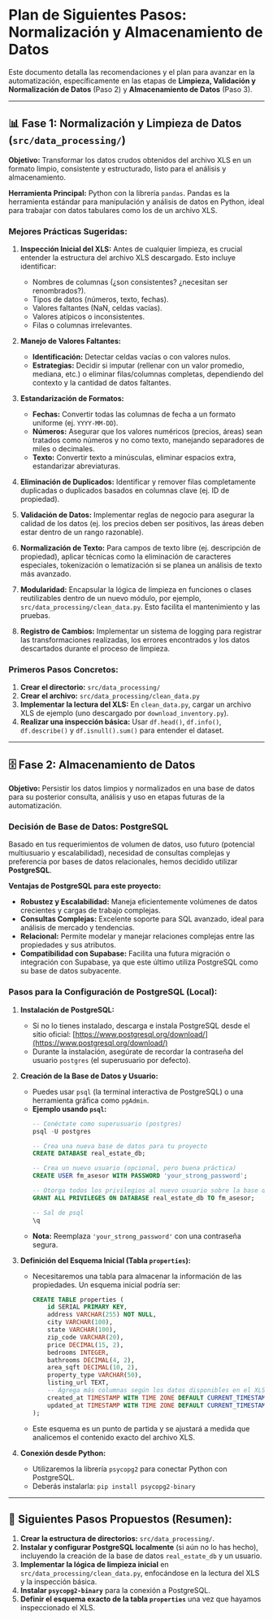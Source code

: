 # Plan de Siguientes Pasos: Normalización y Almacenamiento de Datos

Este documento detalla las recomendaciones y el plan para avanzar en la automatización, específicamente en las etapas de **Limpieza, Validación y Normalización de Datos** (Paso 2) y **Almacenamiento de Datos** (Paso 3).

---

## 📊 Fase 1: Normalización y Limpieza de Datos (`src/data_processing/`)

**Objetivo:** Transformar los datos crudos obtenidos del archivo XLS en un formato limpio, consistente y estructurado, listo para el análisis y almacenamiento.

**Herramienta Principal:** Python con la librería `pandas`. Pandas es la herramienta estándar para manipulación y análisis de datos en Python, ideal para trabajar con datos tabulares como los de un archivo XLS.

### Mejores Prácticas Sugeridas:

1.  **Inspección Inicial del XLS:** Antes de cualquier limpieza, es crucial entender la estructura del archivo XLS descargado. Esto incluye identificar:
    *   Nombres de columnas (¿son consistentes? ¿necesitan ser renombrados?).
    *   Tipos de datos (números, texto, fechas).
    *   Valores faltantes (NaN, celdas vacías).
    *   Valores atípicos o inconsistentes.
    *   Filas o columnas irrelevantes.

2.  **Manejo de Valores Faltantes:**
    *   **Identificación:** Detectar celdas vacías o con valores nulos.
    *   **Estrategias:** Decidir si imputar (rellenar con un valor promedio, mediana, etc.) o eliminar filas/columnas completas, dependiendo del contexto y la cantidad de datos faltantes.

3.  **Estandarización de Formatos:**
    *   **Fechas:** Convertir todas las columnas de fecha a un formato uniforme (ej. `YYYY-MM-DD`).
    *   **Números:** Asegurar que los valores numéricos (precios, áreas) sean tratados como números y no como texto, manejando separadores de miles o decimales.
    *   **Texto:** Convertir texto a minúsculas, eliminar espacios extra, estandarizar abreviaturas.

4.  **Eliminación de Duplicados:** Identificar y remover filas completamente duplicadas o duplicados basados en columnas clave (ej. ID de propiedad).

5.  **Validación de Datos:** Implementar reglas de negocio para asegurar la calidad de los datos (ej. los precios deben ser positivos, las áreas deben estar dentro de un rango razonable).

6.  **Normalización de Texto:** Para campos de texto libre (ej. descripción de propiedad), aplicar técnicas como la eliminación de caracteres especiales, tokenización o lematización si se planea un análisis de texto más avanzado.

7.  **Modularidad:** Encapsular la lógica de limpieza en funciones o clases reutilizables dentro de un nuevo módulo, por ejemplo, `src/data_processing/clean_data.py`. Esto facilita el mantenimiento y las pruebas.

8.  **Registro de Cambios:** Implementar un sistema de logging para registrar las transformaciones realizadas, los errores encontrados y los datos descartados durante el proceso de limpieza.

### Primeros Pasos Concretos:

1.  **Crear el directorio:** `src/data_processing/`
2.  **Crear el archivo:** `src/data_processing/clean_data.py`
3.  **Implementar la lectura del XLS:** En `clean_data.py`, cargar un archivo XLS de ejemplo (uno descargado por `download_inventory.py`).
4.  **Realizar una inspección básica:** Usar `df.head()`, `df.info()`, `df.describe()` y `df.isnull().sum()` para entender el dataset.

---

## 🗄️ Fase 2: Almacenamiento de Datos

**Objetivo:** Persistir los datos limpios y normalizados en una base de datos para su posterior consulta, análisis y uso en etapas futuras de la automatización.

### Decisión de Base de Datos: PostgreSQL

Basado en tus requerimientos de volumen de datos, uso futuro (potencial multiusuario y escalabilidad), necesidad de consultas complejas y preferencia por bases de datos relacionales, hemos decidido utilizar **PostgreSQL**.

**Ventajas de PostgreSQL para este proyecto:**
*   **Robustez y Escalabilidad:** Maneja eficientemente volúmenes de datos crecientes y cargas de trabajo complejas.
*   **Consultas Complejas:** Excelente soporte para SQL avanzado, ideal para análisis de mercado y tendencias.
*   **Relacional:** Permite modelar y manejar relaciones complejas entre las propiedades y sus atributos.
*   **Compatibilidad con Supabase:** Facilita una futura migración o integración con Supabase, ya que este último utiliza PostgreSQL como su base de datos subyacente.

### Pasos para la Configuración de PostgreSQL (Local):

1.  **Instalación de PostgreSQL:**
    *   Si no lo tienes instalado, descarga e instala PostgreSQL desde el sitio oficial: [https://www.postgresql.org/download/](https://www.postgresql.org/download/)
    *   Durante la instalación, asegúrate de recordar la contraseña del usuario `postgres` (el superusuario por defecto).

2.  **Creación de la Base de Datos y Usuario:**
    *   Puedes usar `psql` (la terminal interactiva de PostgreSQL) o una herramienta gráfica como `pgAdmin`.
    *   **Ejemplo usando `psql`:**
        ```sql
        -- Conéctate como superusuario (postgres)
        psql -U postgres

        -- Crea una nueva base de datos para tu proyecto
        CREATE DATABASE real_estate_db;

        -- Crea un nuevo usuario (opcional, pero buena práctica)
        CREATE USER fm_asesor WITH PASSWORD 'your_strong_password';

        -- Otorga todos los privilegios al nuevo usuario sobre la base de datos
        GRANT ALL PRIVILEGES ON DATABASE real_estate_db TO fm_asesor;

        -- Sal de psql
        \q
        ```
    *   **Nota:** Reemplaza `'your_strong_password'` con una contraseña segura.

3.  **Definición del Esquema Inicial (Tabla `properties`):**
    *   Necesitaremos una tabla para almacenar la información de las propiedades. Un esquema inicial podría ser:
        ```sql
        CREATE TABLE properties (
            id SERIAL PRIMARY KEY,
            address VARCHAR(255) NOT NULL,
            city VARCHAR(100),
            state VARCHAR(100),
            zip_code VARCHAR(20),
            price DECIMAL(15, 2),
            bedrooms INTEGER,
            bathrooms DECIMAL(4, 2),
            area_sqft DECIMAL(10, 2),
            property_type VARCHAR(50),
            listing_url TEXT,
            -- Agrega más columnas según los datos disponibles en el XLS
            created_at TIMESTAMP WITH TIME ZONE DEFAULT CURRENT_TIMESTAMP,
            updated_at TIMESTAMP WITH TIME ZONE DEFAULT CURRENT_TIMESTAMP
        );
        ```
    *   Este esquema es un punto de partida y se ajustará a medida que analicemos el contenido exacto del archivo XLS.

4.  **Conexión desde Python:**
    *   Utilizaremos la librería `psycopg2` para conectar Python con PostgreSQL.
    *   Deberás instalarla: `pip install psycopg2-binary`

---

## 🚀 Siguientes Pasos Propuestos (Resumen):

1.  **Crear la estructura de directorios:** `src/data_processing/`.
2.  **Instalar y configurar PostgreSQL localmente** (si aún no lo has hecho), incluyendo la creación de la base de datos `real_estate_db` y un usuario.
3.  **Implementar la lógica de limpieza inicial** en `src/data_processing/clean_data.py`, enfocándose en la lectura del XLS y la inspección básica.
4.  **Instalar `psycopg2-binary`** para la conexión a PostgreSQL.
5.  **Definir el esquema exacto de la tabla `properties`** una vez que hayamos inspeccionado el XLS.
